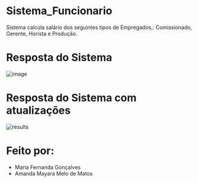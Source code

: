 # Sistema_Funcionario
Sistema calcula salário dos seguintes tipos de Empregados,: Comissionado, Gerente, Horista e Produção.

# Resposta do Sistema
![image](https://user-images.githubusercontent.com/91507393/226112105-5ffe186c-601f-4095-958e-c659d7d4a522.png)

# Resposta do Sistema com atualizações 
![results](https://user-images.githubusercontent.com/91507393/235803626-a6cf0925-5385-4766-a95d-6e92632cad8d.png)

# Feito por: 
* Maria Fernanda Gonçalves 
* Amanda Mayara Melo de Matos
